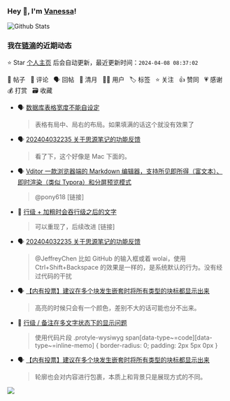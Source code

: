 ### Hey 👋, I'm [Vanessa](http://vanessa.b3log.org/)!

![Github Stats](https://github-readme-stats.vercel.app/api?username=Vanessa219&show_icons=true)

<!--events start -->

### 我在[链滴](https://ld246.com)的近期动态

⭐️ Star [个人主页](https://github.com/Vanessa219/Vanessa219) 后会自动更新，最近更新时间：`2024-04-08 08:37:02`

📝 帖子 &nbsp; 💬 评论 &nbsp; 🗣 回帖 &nbsp; 🌙 清月 &nbsp; 👨‍💻 用户 &nbsp; 🏷️ 标签 &nbsp; ⭐️ 关注 &nbsp; 👍 赞同 &nbsp; 💗 感谢 &nbsp; 💰 打赏 &nbsp; 🗃 收藏

* 🗣 [数据库表格宽度不能自设定](https://ld246.com/article/1712373928096/comment/1712493659494#comments)

  > 表格有局中、局右的布局。如果填满的话这个就没有效果了
* 🗣 [202404032235 关于思源笔记的功能反馈](https://ld246.com/article/1712155871685/comment/1712404849576#comments)

  > 看了下，这个好像是 Mac 下面的。
* 🗣 [Vditor 一款浏览器端的 Markdown 编辑器，支持所见即所得（富文本）、即时渲染（类似 Typora）和分屏预览模式](https://ld246.com/article/1549638745630/comment/1712208954537#comments)

  > @pony618 [链接]
* 💬 [行级 + 加粗时会吞行级之后的文字](https://ld246.com/article/1712392725631/comment/1712404484726#comments)

  > 可以重现了，后续改进 [链接]
* 🗣 [202404032235 关于思源笔记的功能反馈](https://ld246.com/article/1712155871685/comment/1712327399783#comments)

  > @JeffreyChen 比如 GitHub 的输入框或着 wolai，使用 Ctrl+Shift+Backspace 的效果是一样的，是系统默认的行为。没有经过代码的干扰
* 🗣 [【内有投票】建议在多个块发生嵌套时将所有类型的块标都显示出来](https://ld246.com/article/1711588982750/comment/1712376257185#comments)

  > 高亮的时候只会有一个颜色，差别不大的话可能也分不出来。
* 💬 [行级 / 备注在多文字状态下的显示问题](https://ld246.com/article/1712390983120/comment/1712403816522#comments)

  > 使用代码片段 .protyle-wysiwyg span[data-type~=code][data-type~=inline-memo] { border-radius: 0; padding: 2px 5px 0px }
* 🗣 [【内有投票】建议在多个块发生嵌套时将所有类型的块标都显示出来](https://ld246.com/article/1711588982750/comment/1712371671787#comments)

  > 轮廓也会对内容进行包裹，本质上和背景只是展现方式的不同。


<!--events end -->

<a title="Hits" target="_blank" href="https://github.com/Vanessa219/Vanessa219"><img src="https://hits.b3log.org/Vanessa219/Vanessa219.svg"></a>
